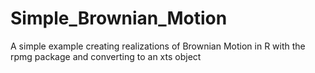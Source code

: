 # Simple_Brownian_Motion
A simple example creating realizations of Brownian Motion in R with the rpmg package and converting to an xts object
